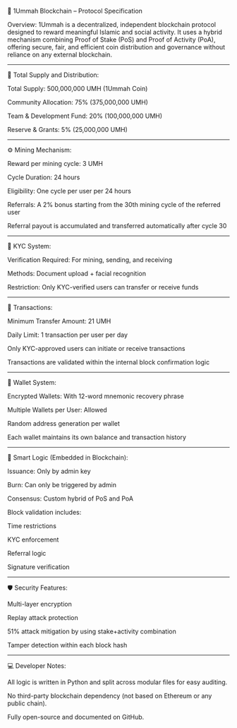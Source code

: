 
📄 1Ummah Blockchain – Protocol Specification

Overview:
1Ummah is a decentralized, independent blockchain protocol designed to reward meaningful Islamic and social activity. It uses a hybrid mechanism combining Proof of Stake (PoS) and Proof of Activity (PoA), offering secure, fair, and efficient coin distribution and governance without reliance on any external blockchain.


---

🔐 Total Supply and Distribution:

Total Supply: 500,000,000 UMH (1Ummah Coin)

Community Allocation: 75% (375,000,000 UMH)

Team & Development Fund: 20% (100,000,000 UMH)

Reserve & Grants: 5% (25,000,000 UMH)



---

⚙️ Mining Mechanism:

Reward per mining cycle: 3 UMH

Cycle Duration: 24 hours

Eligibility: One cycle per user per 24 hours

Referrals: A 2% bonus starting from the 30th mining cycle of the referred user

Referral payout is accumulated and transferred automatically after cycle 30



---

👤 KYC System:

Verification Required: For mining, sending, and receiving

Methods: Document upload + facial recognition

Restriction: Only KYC-verified users can transfer or receive funds



---

💸 Transactions:

Minimum Transfer Amount: 21 UMH

Daily Limit: 1 transaction per user per day

Only KYC-approved users can initiate or receive transactions

Transactions are validated within the internal block confirmation logic



---

🔏 Wallet System:

Encrypted Wallets: With 12-word mnemonic recovery phrase

Multiple Wallets per User: Allowed

Random address generation per wallet

Each wallet maintains its own balance and transaction history



---

🧠 Smart Logic (Embedded in Blockchain):

Issuance: Only by admin key

Burn: Can only be triggered by admin

Consensus: Custom hybrid of PoS and PoA

Block validation includes:

Time restrictions

KYC enforcement

Referral logic

Signature verification




---

🛡️ Security Features:

Multi-layer encryption

Replay attack protection

51% attack mitigation by using stake+activity combination

Tamper detection within each block hash



---

💻 Developer Notes:

All logic is written in Python and split across modular files for easy auditing.

No third-party blockchain dependency (not based on Ethereum or any public chain).

Fully open-source and documented on GitHub.

